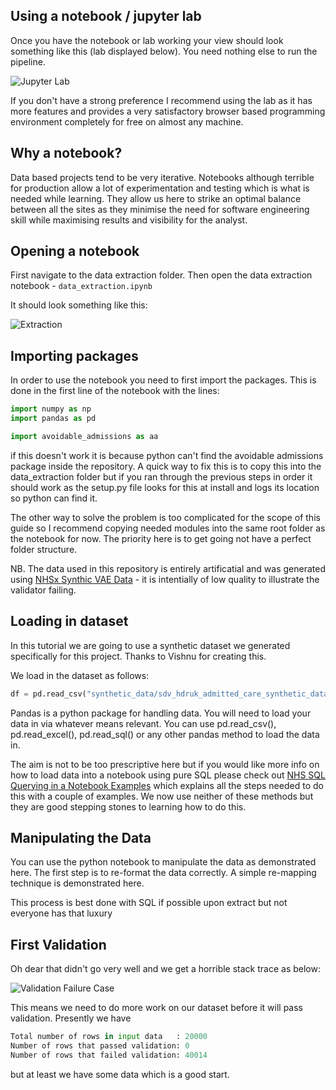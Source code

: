 ## Using a notebook / jupyter lab

Once you have the notebook or lab working your view should look something like this (lab displayed below). You need nothing else to run the pipeline.

![Jupyter Lab](https://github.com/MattStammers/hdruk_avoidable_admissions_collaboration_docs/blob/main/docs/images/notebook.JPG?raw=true)

If you don't have a strong preference I recommend using the lab as it has more features and provides a very satisfactory browser based programming environment completely for free on almost any machine.

## Why a notebook?

Data based projects tend to be very iterative. Notebooks although terrible for production allow a lot of experimentation and testing which is what is needed while learning. They allow us here to strike an optimal balance between all the sites as they minimise the need for software engineering skill while maximising results and visibility for the analyst.

## Opening a notebook

First navigate to the data extraction folder. Then open the data extraction notebook - `data_extraction.ipynb`

It should look something like this:

![Extraction](https://github.com/MattStammers/hdruk_avoidable_admissions_collaboration_docs/blob/main/docs/images/extraction.JPG?raw=true)

## Importing packages

In order to use the notebook you need to first import the packages. This is done in the first line of the notebook with the lines:

```python
import numpy as np
import pandas as pd

import avoidable_admissions as aa
```

if this doesn't work it is because python can't find the avoidable admissions package inside the repository. A quick way to fix this is to copy this into the data_extraction folder but if you ran through the previous steps in order it should work as the setup.py file looks for this at install and logs its location so python can find it.

The other way to solve the problem is too complicated for the scope of this guide so I recommend copying needed modules into the same root folder as the notebook for now. The priority here is to get going not have a perfect folder structure.

NB. The data used in this repository is entirely artificatial and was generated using [NHSx Synthic VAE Data](https://github.com/nhsx/SynthVAE) - it is intentially of low quality to illustrate the validator failing.

## Loading in dataset

In this tutorial we are going to use a synthetic dataset we generated specifically for this project. Thanks to Vishnu for creating this.

We load in the dataset as follows:

```python
df = pd.read_csv("synthetic_data/sdv_hdruk_admitted_care_synthetic_data.csv", dtype=str)
```

Pandas is a python package for handling data. You will need to load your data in via whatever means relevant. You can use pd.read_csv(), pd.read_excel(), pd.read_sql() or any other pandas method to load the data in.

The aim is not to be too prescriptive here but if you would like more info on how to load data into a notebook using pure SQL please check out [NHS SQL Querying in a Notebook Examples](https://github.com/MattStammers/Life_Death_Python) which explains all the steps needed to do this with a couple of examples. We now use neither of these methods but they are good stepping stones to learning how to do this.

## Manipulating the Data

You can use the python notebook to manipulate the data as demonstrated here. The first step is to re-format the data correctly. A simple re-mapping technique is demonstrated here.

This process is best done with SQL if possible upon extract but not everyone has that luxury

## First Validation

Oh dear that didn't go very well and we get a horrible stack trace as below:

![Validation Failure Case](https://github.com/MattStammers/hdruk_avoidable_admissions_collaboration_docs/blob/main/docs/images/data_error.JPG?raw=true)

This means we need to do more work on our dataset before it will pass validation. Presently we have

```python
Total number of rows in input data   : 20000
Number of rows that passed validation: 0
Number of rows that failed validation: 40014
```

but at least we have some data which is a good start.
